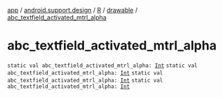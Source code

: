 [app](../../../index.md) / [android.support.design](../../index.md) / [R](../index.md) / [drawable](index.md) / [abc_textfield_activated_mtrl_alpha](.)

# abc_textfield_activated_mtrl_alpha

`static val abc_textfield_activated_mtrl_alpha: `[`Int`](https://kotlinlang.org/api/latest/jvm/stdlib/kotlin/-int/index.html)
`static val abc_textfield_activated_mtrl_alpha: `[`Int`](https://kotlinlang.org/api/latest/jvm/stdlib/kotlin/-int/index.html)
`static val abc_textfield_activated_mtrl_alpha: `[`Int`](https://kotlinlang.org/api/latest/jvm/stdlib/kotlin/-int/index.html)
`static val abc_textfield_activated_mtrl_alpha: `[`Int`](https://kotlinlang.org/api/latest/jvm/stdlib/kotlin/-int/index.html)